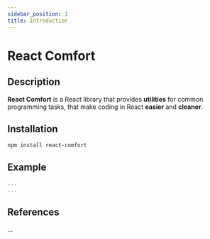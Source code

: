 ```yaml
---
sidebar_position: 1
title: Introduction
---
```


# React Comfort

## Description

**React Comfort** is a React library that provides **utilities** for common programming tasks, that make coding in React **easier** and **cleaner**.

## Installation

```
npm install react-comfort
```

## Example

```js
...
...
```

## References

...

